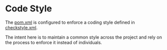 # Code Style

The [pom.xml](pom.xml) is configured to enforce a coding style defined in [checkstyle.xml](checkstyle.xml).

The intent here is to maintain a common style across the project 
and rely on the process to enforce it instead of individuals.
